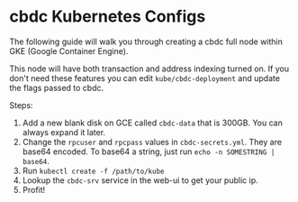 # cbdc Kubernetes Configs

The following guide will walk you through creating a cbdc full node within GKE (Google Container Engine).

This node will have both transaction and address indexing turned on. If you don't need these features you can edit `kube/cbdc-deployment` and update the flags passed to cbdc.

Steps:
1. Add a new blank disk on GCE called `cbdc-data` that is 300GB. You can always expand it later.
2. Change the `rpcuser` and `rpcpass` values in `cbdc-secrets.yml`. They are base64 encoded. To base64 a string, just run `echo -n SOMESTRING | base64`.
3. Run `kubectl create -f /path/to/kube`
4. Lookup the `cbdc-srv` service in the web-ui to get your public ip.
5. Profit!
